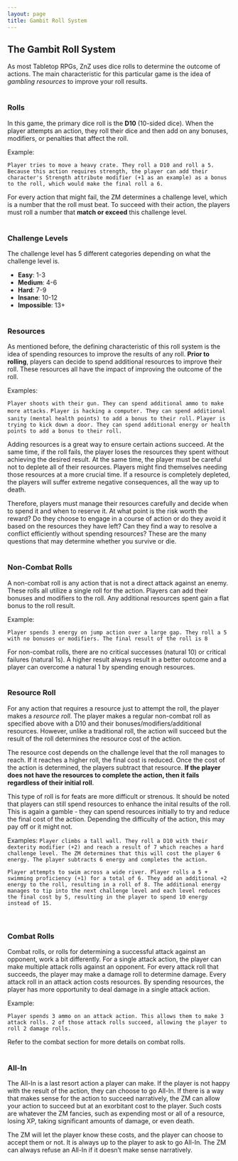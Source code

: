 ```yaml
---
layout: page
title: Gambit Roll System
---
```


## The Gambit Roll System ##

As most Tabletop RPGs, ZnZ uses dice rolls to determine the outcome of actions. The main characteristic for this particular game is the idea of *gambling resources* to improve your roll results.
  <br/><br/>


### Rolls ###

In this game, the primary dice roll is the **D10** (10-sided dice). When the player attempts an action, they roll their dice and then add on any bonuses, modifiers, or penalties that affect the roll.

Example:

`Player tries to move a heavy crate. They roll a D10 and roll a 5. Because this action requires strength, the player can add their character's Strength attribute modifier (+1 as an example) as a bonus to the roll, which would make the final roll a 6.`

For every action that might fail, the ZM determines a challenge level, which is a number that the roll must beat. To succeed with their action, the players must roll a number that **match or exceed** this challenge level.
  <br/><br/>



### Challenge Levels ###

The challenge level has 5 different categories depending on what the challenge level is. 

- **Easy**: 1-3
- **Medium**: 4-6
- **Hard**: 7-9
- **Insane**: 10-12
- **Impossible**: 13+
<br/><br/>
  


### Resources ###

As mentioned before, the defining characteristic of this roll system is the idea of spending resources to improve the results of any roll. **Prior to rolling**, players can decide to spend additional resources to improve their roll. These resources all have the impact of improving the outcome of the roll.

Examples:

`Player shoots with their gun. They can spend additional ammo to make more attacks.`
`Player is hacking a computer. They can spend additional sanity (mental health points) to add a bonus to their roll.`
`Player is trying to kick down a door. They can spend additional energy or health points to add a bonus to their roll.`

Adding resources is a great way to ensure certain actions succeed. At the same time, if the roll fails, the player loses the resources they spent without achieving the desired result. At the same time, the player must be careful not to deplete all of their resources. Players might find themselves needing those resources at a more crucial time. If a resource is completely depleted, the players will suffer extreme negative consequences, all the way up to death.

Therefore, players must manage their resources carefully and decide when to spend it and when to reserve it. At what point is the risk worth the reward? Do they choose to engage in a course of action or do they avoid it based on the resources they have left? Can they find a way to resolve a conflict efficiently without spending resources? These are the many questions that may determine whether you survive or die.
<br/><br/>
    


### Non-Combat Rolls ###

A non-combat roll is any action that is not a direct attack against an enemy. These rolls all utilize a single roll for the action. Players can add their bonuses and modifiers to the roll. Any additional resources spent gain a flat bonus to the roll result.

Example:

`Player spends 3 energy on jump action over a large gap. They roll a 5 with no bonuses or modifiers. The final result of the roll is 8`

For non-combat rolls, there are no critical successes (natural 10) or critical failures (natural 1s). A higher result always result in a better outcome and a player can overcome a natural 1 by spending enough resources.
<br/><br/>
    


### Resource Roll ####

For any action that requires a resource just to attempt the roll, the player makes a *resource roll*. The player makes a regular non-combat roll as specified above with a D10 and their bonuses/modifiers/additional resources. However, unlike a traditional roll, the action will succeed but the result of the roll determines the resource cost of the action.

The resource cost depends on the challenge level that the roll manages to reach. If it reaches a higher roll, the final cost is reduced. Once the cost of the action is determined, the players subtract that resource. **If the player does not have the resources to complete the action, then it fails regardless of their initial roll**.

This type of roll is for feats are more difficult or strenous. It should be noted that players can still spend resources to enhance the inital results of the roll. This is again a gamble - they can spend resources initially to try and reduce the final cost of the action. Depending the difficulty of the action, this may pay off or it might not. 

Examples:
`Player climbs a tall wall. They roll a D10 with their dexterity modifier (+2) and reach a result of 7 which reaches a hard challenge level. The ZM determines that this will cost the player 6 energy. The player subtracts 6 energy and completes the action.`

`Player attempts to swim across a wide river. Player rolls a 5 + swimming proficiency (+1) for a total of 6. They add an additional +2 energy to the roll, resulting in a roll of 8. The additional energy manages to tip into the next challenge level and each level reduces the final cost by 5, resulting in the player to spend 10 energy instead of 15.`  
<br/><br/>


  
  
### Combat Rolls ###

Combat rolls, or rolls for determining a successful attack against an opponent, work a bit differently. For a single attack action, the player can make multiple attack rolls against an opponent. For every attack roll that succeeds, the player may make a damage roll to determine damage. Every attack roll in an attack action costs resources. By spending resources, the player has more opportunity to deal damage in a single attack action.

Example:

`Player spends 3 ammo on an attack action. This allows them to make 3 attack rolls. 2 of those attack rolls succeed, allowing the player to roll 2 damage rolls.`

Refer to the combat section for more details on combat rolls.
<br/><br/>

  

### All-In ###

The All-In is a last resort action a player can make. If the player is not happy with the result of the action, they can choose to go All-In. If there is a way that makes sense for the action to succeed narratively, the ZM can allow your action to succeed but at an exorbitant cost to the player. Such costs are whatever the ZM fancies, such as expending most or all of a resource, losing XP, taking significant amounts of damage, or even death.

The ZM will let the player know these costs, and the player can choose to accept them or not. It is always up to the player to ask to go All-In. The ZM can always refuse an All-In if it doesn’t make sense narratively.  
